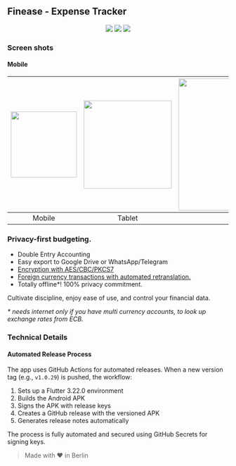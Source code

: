 <p align="center">
  <h2>Finease - Expense Tracker</h2>
</p>

<p align="center">
  <a href="https://flutter.dev/" style="text-decoration:none" area-label="flutter">
    <img src="https://img.shields.io/badge/Platform-Flutter%203.29.2-blue">
  </a>
  <a href="https://github.com/Donnie/Finease/releases/tag/v1.0.29" style="text-decoration:none" area-label="flutter">
    <img src="https://img.shields.io/badge/Version-1.0.29-orange">
  </a>
  <a href="https://github.com/Donnie/Finease/actions/workflows/android_release.yml" style="text-decoration:none" area-label="flutter">
    <img src="https://github.com/Donnie/Finease/actions/workflows/android_release.yml/badge.svg">
  </a>
</p>

### Screen shots

#### Mobile

| <img src="images/photo1704048355.jpeg" width="150"/> | <img src="images/photo1704048321.jpeg" width="200"/> | <img src="images/photo1704048271.jpeg" width="300"/> |
| :--------------------------------------------------: | :--------------------------------------------------: | :--------------------------------------------------: |
|                        Mobile                        |                        Tablet                        |                       Desktop                        |

### Privacy-first budgeting.

- Double Entry Accounting
- Easy export to Google Drive or WhatsApp/Telegram
- [Encryption with AES/CBC/PKCS7](https://github.com/Donnie/Finease/wiki/Encryption)
- [Foreign currency transactions with automated retranslation.](https://github.com/Donnie/Finease/wiki/Foreign-Currency-Retranslation-%E2%80%90-Gains-and-losses-in-foreign-currency)
- Totally offline*! 100% privacy commitment.

Cultivate discipline, enjoy ease of use, and control your financial data.

*\* needs internet only if you have multi currency accounts, to look up exchange rates from ECB.*

### Technical Details

#### Automated Release Process
The app uses GitHub Actions for automated releases. When a new version tag (e.g., `v1.0.29`) is pushed, the workflow:
1. Sets up a Flutter 3.22.0 environment
2. Builds the Android APK
3. Signs the APK with release keys
4. Creates a GitHub release with the versioned APK
5. Generates release notes automatically

The process is fully automated and secured using GitHub Secrets for signing keys.

> Made with ♥ in Berlin
